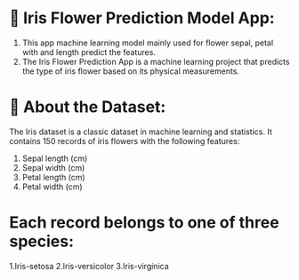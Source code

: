 # 🌸 Iris Flower Prediction Model App: 
1. This app machine learning model mainly used for flower sepal, petal with and length predict the features.
2. The Iris Flower Prediction App is a machine learning project that predicts the type of iris flower based on its physical measurements.
   
# 🔑 About the Dataset:
The Iris dataset is a classic dataset in machine learning and statistics. It contains 150 records of iris flowers with the following features:
1. Sepal length (cm)
2. Sepal width (cm)
3. Petal length (cm)
4. Petal width (cm)
   
# Each record belongs to one of three species:
1.Iris-setosa
2.Iris-versicolor
3.Iris-virginica
    








